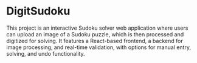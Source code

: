 # DigitSudoku
This project is an interactive Sudoku solver web application where users can upload an image of a Sudoku puzzle, which is then processed and digitized for solving. It features a React-based frontend, a backend for image processing, and real-time validation, with options for manual entry, solving, and undo functionality.
